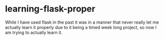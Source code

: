 # learning-flask-proper
While I have used flask in the past it was in a manner that never really let me actually learn it properly due to it being a timed week long project, so now I am trying to actually learn it.

